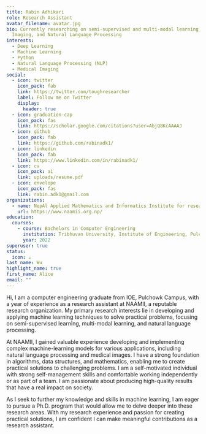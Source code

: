 ```yaml
---
title: Rabin Adhikari
role: Research Assistant
avatar_filename: avatar.jpg
bio: Currently researching on semi-supervised and multi-modal learning, Medical
  Imaging, and Natural Language Processing
interests:
  - Deep Learning
  - Machine Learning
  - Python
  - Natural Language Processing (NLP)
  - Medical Imaging
social:
  - icon: twitter
    icon_pack: fab
    link: https://twitter.com/toughresearcher
    label: Follow me on Twitter
    display:
      header: true
  - icon: graduation-cap
    icon_pack: fas
    link: https://scholar.google.com/citations?user=AbjQ8KcAAAAJ
  - icon: github
    icon_pack: fab
    link: https://github.com/rabinadk1/
  - icon: linkedin
    icon_pack: fab
    link: https://www.linkedin.com/in/rabinadk1/
  - icon: cv
    icon_pack: ai
    link: uploads/resume.pdf
  - icon: envelope
    icon_pack: fas
    link: rabin.adk1@gmail.com
organizations:
  - name: NepAl Applied Mathematics and Informatics Institute for research (NAAMII)
    url: https://www.naamii.org.np/
education:
  courses:
    - course: Bachelors in Computer Engineering
      institution: Tribhuvan University, Institute of Engineering, Pulchowk Campus
      year: 2022
superuser: true
status:
  icon: ☕️
last_name: Wu
highlight_name: true
first_name: Alice
email: ""
---
```

Hi, I am a computer engineering graduate from IOE, Pulchowk Campus, with a year of experience as a research assistant at NAAMII, a reputable research organization. My primary research interests lie in developing and applying machine learning techniques to solve practical problems, focusing on semi-supervised learning, multi-modal learning, and natural language processing.

At NAAMII, I gained valuable experience developing and implementing complex machine-learning models for various applications, including natural language processing and medical images. I have a strong foundation in algorithms, data structures, and mathematics, enabling me to create practical solutions to challenging problems. I am a self-motivated individual with strong self-management skills and comfortable working independently or as part of a team. I am passionate about producing high-quality results that have a real impact on society.

As I seek to further my knowledge and skills in machine learning, I am eager to pursue a Ph.D. program that would allow me to delve deeper into these research areas. With my research experience and passion for creating practical solutions, I am confident I can make meaningful contributions as a research assistant.
